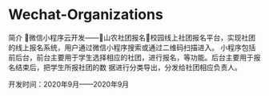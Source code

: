 # Wechat-Organizations



简介 🥡微信小程序云开发——🌟山农社团报名🌟校园线上社团报名平台，实现社团的线上报名系统，用户通过微信小程序搜索或通过二维码扫描进入。 小程序包括前后台，前台主要用于学生选择相应的社团，进行报名，等功能。后台主要用于报名结束后，把学生所报社团的数 据进行分类导出，分发给社团相应负责人。



开发时间：2020年9月——2020年9月
